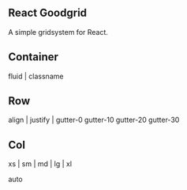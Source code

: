 ## React Goodgrid

A simple gridsystem for React.

## Container

fluid | classname

## Row

align | justify | gutter-0 gutter-10 gutter-20 gutter-30 

## Col

xs | sm | md | lg | xl

auto